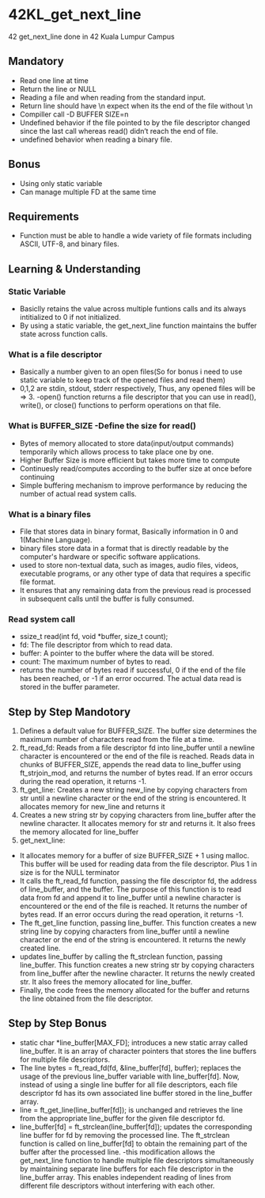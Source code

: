 # 42KL_get_next_line

42 get_next_line done in 42 Kuala Lumpur Campus

## Mandatory

- Read one line at time
- Return the line or NULL
- Reading a file and when reading from the standard input.
- Return line should have \n expect when its the end of the file without \n
- Compiller call -D BUFFER SIZE=n
- Undefined behavior if the file pointed to by the file descriptor changed since the last call whereas read() didn’t reach the end of file.
- undefined behavior when reading a binary file.

## Bonus

- Using only static variable
- Can manage multiple FD at the same time

## Requirements

- Function must be able to handle a wide variety of file formats including ASCII, UTF-8, and binary files.

## Learning & Understanding

### Static Variable
- Basiclly retains the value across multiple funtions calls and its always intitialized to 0 if not initialized.
- By using a static variable, the get_next_line function maintains the buffer state across function calls.

### What is a file descriptor
- Basically a number given to an open files(So for bonus i need to use static variable to keep track of the opened files and read them)
- 0,1,2 are stdin, stdout, stderr respectively, Thus, any opened files will be => 3.
-open() function returns a file descriptor that you can use in read(), write(), or close() functions to perform operations on that file.

### What is BUFFER_SIZE -Define the size for read()
- Bytes of memory allocated to store data(input/output commands) temporarily which allows process to take place one by one.
- Higher Buffer Size is more efficient but takes more time to compute
- Continuesly read/computes according to the buffer size at once before continuing
- Simple buffering mechanism to improve performance by reducing the number of actual read system calls.

### What is a binary files
- File that stores data in binary format, Basically information in 0 and 1(Machine Language).
- binary files store data in a format that is directly readable by the computer's hardware or specific software applications.
- used to store non-textual data, such as images, audio files, videos, executable programs, or any other type of data that requires a specific file format.
- It ensures that any remaining data from the previous read is processed in subsequent calls until the buffer is fully consumed.

### Read system call
- ssize_t read(int fd, void *buffer, size_t count);
- fd: The file descriptor from which to read data.
- buffer: A pointer to the buffer where the data will be stored.
- count: The maximum number of bytes to read.
- returns the number of bytes read if successful, 0 if the end of the file has been reached, or -1 if an error occurred. The actual data read is stored in the buffer parameter.

## Step by Step Mandotory
1. Defines a default value for BUFFER_SIZE. The buffer size determines the maximum number of characters read from the file at a time.
2. ft_read_fd: Reads from a file descriptor fd into line_buffer until a newline character is encountered or the end of the file is reached. Reads data in chunks of BUFFER_SIZE, appends the read data to line_buffer using ft_strjoin_mod, and returns the number of bytes read. If an error occurs during the read operation, it returns -1.
3. ft_get_line: Creates a new string new_line by copying characters from str until a newline character or the end of the string is encountered. It allocates memory for new_line and returns it
4. Creates a new string str by copying characters from line_buffer after the newline character. It allocates memory for str and returns it. It also frees the memory allocated for line_buffer
5. get_next_line:
- It allocates memory for a buffer of size BUFFER_SIZE + 1 using malloc. This buffer will be used for reading data from the file descriptor. Plus 1 in size is for the NULL terminator
- It calls the ft_read_fd function, passing the file descriptor fd, the address of line_buffer, and the buffer. The purpose of this function is to read data from fd and append it to line_buffer until a newline character is encountered or the end of the file is reached. It returns the number of bytes read. If an error occurs during the read operation, it returns -1.
- The ft_get_line function, passing line_buffer. This function creates a new string line by copying characters from line_buffer until a newline character or the end of the string is encountered. It returns the newly created line.
- updates line_buffer by calling the ft_strclean function, passing line_buffer. This function creates a new string str by copying characters from line_buffer after the newline character. It returns the newly created str. It also frees the memory allocated for line_buffer.
- Finally, the code frees the memory allocated for the buffer and returns the line obtained from the file descriptor.

## Step by Step Bonus
- static char *line_buffer[MAX_FD]; introduces a new static array called line_buffer. It is an array of character pointers that stores the line buffers for multiple file descriptors.
- The line bytes = ft_read_fd(fd, &line_buffer[fd], buffer); replaces the usage of the previous line_buffer variable with line_buffer[fd]. Now, instead of using a single line buffer for all file descriptors, each file descriptor fd has its own associated line buffer stored in the line_buffer array.
- line = ft_get_line(line_buffer[fd]); is unchanged and retrieves the line from the appropriate line_buffer for the given file descriptor fd.
- line_buffer[fd] = ft_strclean(line_buffer[fd]); updates the corresponding line buffer for fd by removing the processed line. The ft_strclean function is called on line_buffer[fd] to obtain the remaining part of the buffer after the processed line.
-this modification allows the get_next_line function to handle multiple file descriptors simultaneously by maintaining separate line buffers for each file descriptor in the line_buffer array. This enables independent reading of lines from different file descriptors without interfering with each other.
